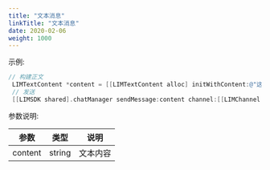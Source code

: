 ```yaml
---
title: "文本消息"
linkTitle: "文本消息"
date: 2020-02-06
weight: 1000
---
```


示例:
```Objective-C
// 构建正文
 LIMTextContent *content = [[LIMTextContent alloc] initWithContent:@"这是一条测试消息"];
 // 发送
 [[LIMSDK shared].chatManager sendMessage:content channel:[[LIMChannel alloc] initWith:@"uid" channelType:LIM_PERSON]];

```

参数说明:


参数 | 类型 | 说明
---|--- |---
content | string | 文本内容